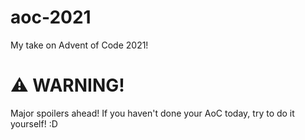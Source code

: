 # aoc-2021

My take on Advent of Code 2021!

# :warning: WARNING!

Major spoilers ahead! If you haven't done your AoC today, try to do it yourself! :D
